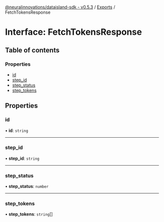 [@neuralinnovations/dataisland-sdk - v0.5.3](../../README.md) / [Exports](../modules.md) / FetchTokensResponse

# Interface: FetchTokensResponse

## Table of contents

### Properties

- [id](FetchTokensResponse.md#id)
- [step\_id](FetchTokensResponse.md#step_id)
- [step\_status](FetchTokensResponse.md#step_status)
- [step\_tokens](FetchTokensResponse.md#step_tokens)

## Properties

### id

• **id**: `string`

___

### step\_id

• **step\_id**: `string`

___

### step\_status

• **step\_status**: `number`

___

### step\_tokens

• **step\_tokens**: `string`[]
